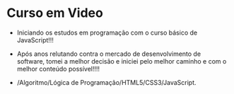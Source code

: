 # Curso em Video

* Iniciando os estudos em programação com o curso básico de JavaScript!!!

* Após anos relutando contra o mercado de desenvolvimento de software, tomei a melhor decisão e iniciei pelo melhor caminho e com o melhor conteúdo possível!!!! 

* /Algoritmo/Lógica de Programação/HTML5/CSS3/JavaScript.